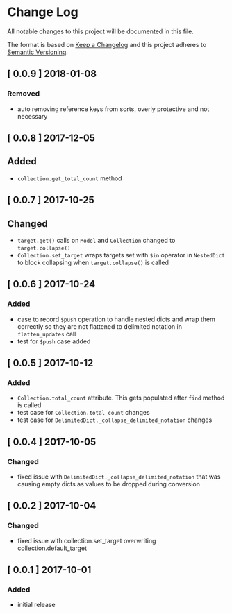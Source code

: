 # Change Log
All notable changes to this project will be documented in this file.

The format is based on [Keep a Changelog](http://keepachangelog.com/)
and this project adheres to [Semantic Versioning](http://semver.org/).

## [ 0.0.9 ] 2018-01-08

### Removed
* auto removing reference keys from sorts, overly protective and not necessary

## [ 0.0.8 ] 2017-12-05

## Added
* `collection.get_total_count` method

## [ 0.0.7 ] 2017-10-25

## Changed
* `target.get()` calls on `Model` and `Collection` changed to
  `target.collapse()`
* `Collection.set_target` wraps targets set with `$in` operator in `NestedDict`
  to block collapsing when `target.collapse()` is called

## [ 0.0.6 ] 2017-10-24

### Added
* case to record `$push` operation to handle nested dicts and wrap them
  correctly so they are not flattened to delimited notation in
  `flatten_updates` call
* test for `$push` case added

## [ 0.0.5 ] 2017-10-12

### Added
* `Collection.total_count` attribute. This gets populated after `find` method
  is called
* test case for `Collection.total_count` changes
* test case for `DelimitedDict._collapse_delimited_notation` changes

## [ 0.0.4 ] 2017-10-05

### Changed

* fixed issue with `DelimitedDict._collapse_delimited_notation` that was
  causing empty dicts as values to be dropped during conversion

## [ 0.0.2 ] 2017-10-04

### Changed
* fixed issue with collection.set_target overwriting collection.default_target

## [ 0.0.1 ] 2017-10-01

### Added
* initial release
